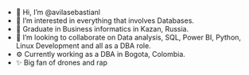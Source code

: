 - 👋 Hi, I’m @avilasebastianl
- 👀 I’m interested in everything that involves Databases.
- 🌱 Graduate in Business informatics in Kazan, Russia. 
- 💞️ I’m looking to collaborate on Data analysis, SQL, Power BI, Python, Linux Development and all as a DBA role.
- ⚙️ Currently working as a DBA in Bogota, Colombia.
- ✨ Big fan of drones and rap
<!--- 📫 How to reach me ... -->

<!---
avilasebastianl/avilasebastianl is a ✨ special ✨ repository because its `README.md` (this file) appears on your GitHub profile.
You can click the Preview link to take a look at your changes.
--->
